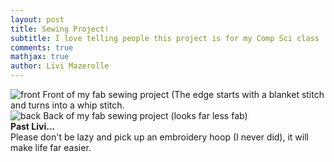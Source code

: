 ```yaml
---
layout: post
title: Sewing Project!
subtitle: I love telling people this project is for my Comp Sci class
comments: true
mathjax: true
author: Livi Mazerolle
---
```

![front](https://lpm3-ccbp.github.io/assets/img/FRONT)
Front of my fab sewing project (The edge starts with a blanket stitch and turns into a whip stitch.\
![back](https://lpm3-ccbp.github.io/assets/img/BACK)
Back of my fab sewing project (looks far less fab)\
**Past Livi...**\
Please don't be lazy and pick up an embroidery hoop (I never did), it will make life far easier.
